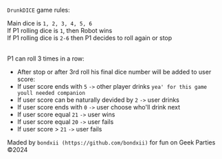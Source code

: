  `DrunkDICE` game rules:
 
  Main dice is `1, 2, 3, 4, 5, 6`
  <br>If P1 rolling dice is `1`, then Robot wins
  <br>If P1 rolling dice is `2-6` then P1 decides to roll again or stop
  
  <br>P1 can roll 3 times in a row:
 - After stop or after 3rd roll his final dice number will be added to user score:
 - If user score ends with `5` `->` other player drinks `yea' for this game youll needed companion`
 - If user score can be naturally devided by `2` `->` user drinks
 - If user score ends with `0` `->` user choose who'll drink next
 - If user score equal `21` `->` user wins
 - If user score equal `20` `->` user fails
 - If user score > `21` `->` user fails

 
 Maded by `bondxii (https://github.com/bondxii)` for fun on Geek Parties ©2024
